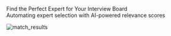 Find the Perfect Expert for Your Interview Board  
Automating expert selection with AI-powered relevance scores


![match_results](https://github.com/user-attachments/assets/3acfa53e-38f2-49e9-b246-3c6b8dd199c8)

